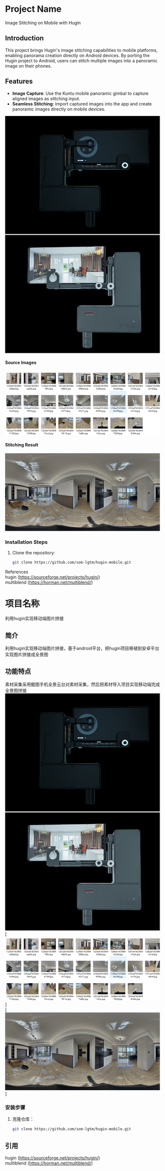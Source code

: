 # Project Name  
Image Stitching on Mobile with Hugin  

## Introduction  
This project brings Hugin's image stitching capabilities to mobile platforms, enabling panorama creation directly on Android devices. By porting the Hugin project to Android, users can stitch multiple images into a panoramic image on their phones.  

## Features  
- **Image Capture**: Use the Kuntu mobile panoramic gimbal to capture aligned images as stitching input.  
- **Seamless Stitching**: Import captured images into the app and create panoramic images directly on mobile devices.  

[![Gimbal](pic/1.png)](https://kuntu720.taobao.com)  <br>
[![Gimbal](pic/2.png)](https://kuntu720.taobao.com)  <br>

#### Source Images  
![Source Images](pic/imges.png)  <br>

#### Stitching Result  
![Stitching Result](pic/reslut.jpg)  <br>

### Installation Steps  
1. Clone the repository:  
   ```bash  
   git clone https://github.com/som-lgtm/hugin-mobile.git  

References<br>
hugin (https://sourceforge.net/projects/hugin/)<br>
multiblend (https://horman.net/multiblend/)


# 项目名称
利用hugin实现移动端图片拼接

## 简介
利用hugin实现移动端图片拼接，基于android平台，把hugin项目移植到安卓平台实现图片拼接成全景图

## 功能特点
素材采集采用鲲图手机全景云台对素材采集，然后把素材导入项目实现移动端完成全景图拼接
[![云台](pic/1.png)](https://kuntu720.taobao.com)<br>
[![云台](pic/2.png)](https://kuntu720.taobao.com)<br>
[![素材](pic/imges.png)]<br>
[![拼接结果](pic/reslut.jpg)]<br>


### 安装步骤
1. 克隆仓库：
   ```bash
   git clone https://github.com/som-lgtm/hugin-mobile.git

## 引用
hugin (https://sourceforge.net/projects/hugin/)<br>
multiblend (https://horman.net/multiblend/)
